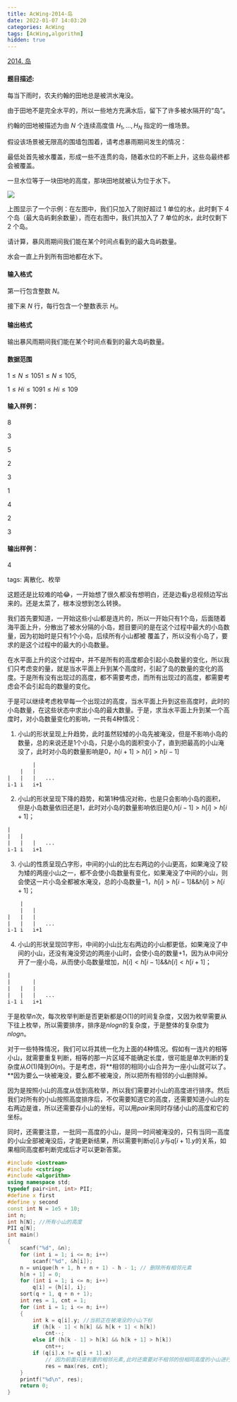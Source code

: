 ```yaml
---
title: AcWing-2014-岛
date: 2022-01-07 14:03:20
categories: AcWing
tags: [AcWing,algorithm]
hidden: true
---
```


[2014. 岛](https://www.acwing.com/problem/content/description/2016/)

#### 题目描述:

每当下雨时，农夫约翰的田地总是被洪水淹没。

由于田地不是完全水平的，所以一些地方充满水后，留下了许多被水隔开的“岛”。

约翰的田地被描述为由 $N$ 个连续高度值 $H_1,…,H_N$ 指定的一维场景。

假设该场景被无限高的围墙包围着，请考虑暴雨期间发生的情况：

最低处首先被水覆盖，形成一些不连贯的岛，随着水位的不断上升，这些岛最终都会被覆盖。

一旦水位等于一块田地的高度，那块田地就被认为位于水下。

![](https://gitee.com/cao_ziqiang/img/raw/master/20220107140433.png)

上图显示了一个示例：在左图中，我们只加入了刚好超过 $1$ 单位的水，此时剩下 $4$ 个岛（最大岛屿剩余数量），而在右图中，我们共加入了 $7$ 单位的水，此时仅剩下 $2$ 个岛。

请计算，暴风雨期间我们能在某个时间点看到的最大岛屿数量。

水会一直上升到所有田地都在水下。

#### 输入格式

第一行包含整数 $N$。

接下来 $N$ 行，每行包含一个整数表示 $H_i$。

#### 输出格式

输出暴风雨期间我们能在某个时间点看到的最大岛屿数量。



#### 数据范围

$1≤N≤1051≤N≤105,$

$1≤Hi≤1091≤Hi≤109$



#### 输入样例：

8

3

5

2

3

1

4

2

3

#### 输出样例：

4

tags: 离散化、枚举

这题还是比较难的哈😂，一开始想了很久都没有想明白，还是边看y总视频边写出来的。还是太菜了，根本没想到怎么转换。

我们首先要知道，一开始这些小山都是连片的，所以一开始只有1个岛，后面随着海平面上升，分散出了被水分隔的小岛，题目要问的是在这个过程中最大的小岛数量，因为初始时是只有1个小岛，后续所有小山都被 覆盖了，所以没有小岛了，要求的是这个过程中的最大的小岛数量。

在水平面上升的这个过程中，并不是所有的高度都会引起小岛数量的变化，所以我们只考虑变的量，就是当水平面上升到某个高度时，引起了岛的数量的变化的高度。于是所有没有出现过的高度，都不需要考虑，而所有出现过的高度，都需要考虑会不会引起岛的数量的变化。

于是可以继续考虑枚举每一个出现过的高度，当水平面上升到这些高度时，此时的小岛数量，在这些状态中求出小岛的最大数量。于是，求当水平面上升到某一个高度时，对小岛数量变化的影响，一共有4种情况：

1. 小山的形状呈现上升趋势，此时虽然较矮的小岛先被淹没，但是不影响小岛的数量，总的来说还是1个小岛，只是小岛的面积变小了，直到把最高的小山淹没了，此时对小岛的数量影响是0，$h[i+1]\gt h[i]\gt h[i-1]$

```txt
		|
	|	|
|	|	|	...
i-1	i	i+1
```

2. 小山的形状呈现下降的趋势，和第1种情况对称，也是只会影响小岛的面积，但是小岛数量依旧还是$1$，此时对小岛的数量影响依旧是0,$h[i-1]\gt h[i]\gt h[i+1]$；

```txt
|
|	|
|	|	|	...
i-1	i	i+1
```

3. 小山的性质呈现凸字形，中间的小山的比左右两边的小山更高，如果淹没了较为矮的两座小山之一，都不会使小岛数量有变化，如果淹没了中间的小山，则会使这一片小岛全都被水淹没，总的小岛数量$-1$，$h[i]>h[i-1]\&\&h[i]>h[i+1]$；

```txt
	|
	|	|
|	|	|
|	|	|	...	
i-1	i	i+1
```

4. 小山的形状呈现凹字形，中间的小山比左右两边的小山都更低，如果淹没了中间的小山，还没有淹没旁边的两座小山时，会使小岛的数量+1，因为从中间分开了一座小岛，从而使小岛数量增加，$h[i] \lt h[i-1] \&\& h[i] \lt h[i+1]$；

```txt
|
|		|
|	|	|
|	|	|	...
i-1	i	i+1
```

于是枚举$n$次，每次枚举判断是否更新都是$O(1)$的时间复杂度，又因为枚举需要从下往上枚举，所以需要排序，排序是$nlogn$的复杂度，于是整体的复杂度为$nlogn$。

对于一些特殊情况，我们可以将其统一化为上面的4种情况。假如有一连片的相等小山，就需要重复判断，相等的那一片区域不能确定长度，很可能是单次判断的复杂度从$O(1)$降到$O(n)$。于是考虑，将**相邻的相同小山合并为一座小山就可以了。**因为要么一块被淹没，要么都不被淹没，所以把所有相邻的小山删除掉。

因为是按照小山的高度从低到高枚举，所以我们需要对小山的高度进行排序。然后我们对所有的小山按照高度排序后，不仅需要知道它的高度，还需要知道小山的左右两边是谁，所以还需要存小山的坐标，可以用$pair$来同时存储小山的高度和它的坐标。

同时，还需要注意，一批同一高度的小山，是同一时间被淹没的，只有当同一高度的小山全部被淹没后，才能更新结果，所以需要判断$q[i].y$与$q[i+1].y$的关系，如果相同高度都判断完成后才可以更新答案。

```cpp
#include <iostream>
#include <cstring>
#include <algorithm>
using namespace std;
typedef pair<int, int> PII;
#define x first
#define y second
const int N = 1e5 + 10;
int n;
int h[N]; //所有小山的高度
PII q[N];
int main()
{
    scanf("%d", &n);
    for (int i = 1; i <= n; i++)
        scanf("%d", &h[i]);
    n = unique(h + 1, h + n + 1) - h - 1; // 删除所有相邻元素
    h[n + 1] = 0;
    for (int i = 1; i <= n; i++)
        q[i] = {h[i], i};
    sort(q + 1, q + n + 1);
    int res = 1, cnt = 1;
    for (int i = 1; i <= n; i++)
    {
        int k = q[i].y; //当前正在被淹没的小山下标
        if (h[k - 1] < h[k] && h[k + 1] < h[k])
            cnt--;
        else if (h[k - 1] > h[k] && h[k + 1] > h[k])
            cnt++;
        if (q[i].x != q[i + 1].x)
            // 因为前面只是判重的相邻元素,此时还需要对不相邻的但相同高度的小山进行同步的更新,因为只能有一次的更新
            res = max(res, cnt);
    }
    printf("%d\n", res);
    return 0;
}
```




